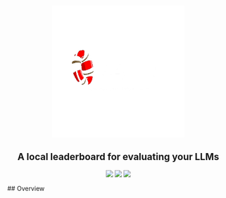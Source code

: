 <p align="center">
<img src="./assets/logos/OSAIL.png" height=300>
</p>
<h2 align="center">A local leaderboard for evaluating your LLMs</h2>
<p align="center">
<img src="https://img.shields.io/badge/web_framework-htmx_templ-red?style=for-the-badge">
<img src="https://img.shields.io/badge/Backend-Go-blue?style=for-the-badge">
<img src="https://img.shields.io/badge/Inference_engine-Ollama-yellow?style=for-the-badge&logo=ollama">
</p>
## Overview
